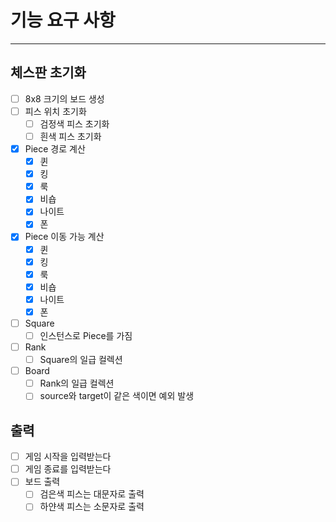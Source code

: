 # 기능 요구 사항

---

## 체스판 초기화

- [ ] 8x8 크기의 보드 생성
- [ ] 피스 위치 초기화
    - [ ] 검정색 피스 초기화
    - [ ] 흰색 피스 초기화

- [X] Piece 경로 계산
    - [X] 퀸
    - [X] 킹
    - [X] 룩
    - [X] 비숍
    - [X] 나이트
    - [X] 폰

- [X] Piece 이동 가능 계산
    - [X] 퀸
    - [X] 킹
    - [X] 룩
    - [X] 비숍
    - [X] 나이트
    - [X] 폰

- [ ] Square
    - [ ] 인스턴스로 Piece를 가짐
- [ ] Rank
    - [ ] Square의 일급 컬렉션
- [ ] Board
    - [ ] Rank의 일급 컬렉션
    - [ ] source와 target이 같은 색이면 예외 발생

## 출력

- [ ] 게임 시작을 입력받는다
- [ ] 게임 종료를 입력받는다
- [ ] 보드 출력
    - [ ] 검은색 피스는 대문자로 출력
    - [ ] 하얀색 피스는 소문자로 출력

